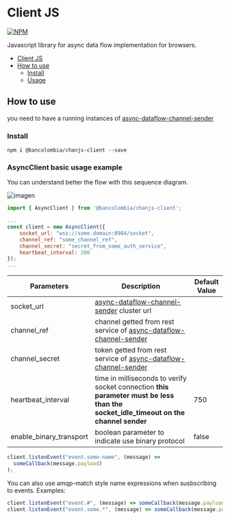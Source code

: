 # Client JS

[![NPM](https://nodei.co/npm/@bancolombia/chanjs-client.png?downloads=true&downloadRank=true&stars=true)](https://www.npmjs.com/package/@bancolombia/chanjs-client)

Javascript library for async data flow implementation for browsers.

- [Client JS](#client-js)
- [How to use](#how-to-use)
  - [Install](#install)
  - [Usage](#asyncClient-basic-usage-example)

## How to use

you need to have a running instances of [async-dataflow-channel-sender](https://github.com/bancolombia/async-dataflow/tree/master/channel-sender)

### Install

```npm
npm i @bancolombia/chanjs-client --save
```

### AsyncClient basic usage example

You can understand better the flow with this sequence diagram.

![imagen](https://user-images.githubusercontent.com/12372370/137554898-0d652b9c-2598-4e1b-b681-554e0a9f00e7.png)

```javascript
import { AsyncClient } from '@bancolombia/chanjs-client';

...
const client = new AsyncClient({
    socket_url: "wss://some.domain:8984/socket",
    channel_ref: "some_channel_ref",
    channel_secret: "secret_from_some_auth_service",
    heartbeat_interval: 200
});
...
```

| **Parameters**          | Description                                                                                                                                   | Default Value |
| ----------------------- | --------------------------------------------------------------------------------------------------------------------------------------------- | ------------- |
| socket_url              | [async-dataflow-channel-sender](https://github.com/bancolombia/async-dataflow/tree/master/channel-sender) cluster url                         |               |
| channel_ref             | channel getted from rest service of [async-dataflow-channel-sender](https://github.com/bancolombia/async-dataflow/tree/master/channel-sender) |               |
| channel_secret          | token getted from rest service of [async-dataflow-channel-sender](https://github.com/bancolombia/async-dataflow/tree/master/channel-sender)   |               |
| heartbeat_interval      | time in milliseconds to verify socket connection **this parameter must be less than the socket_idle_timeout on the channel sender**           | 750           |
| enable_binary_transport | boolean parameter to indicate use binary protocol                                                                                             | false         |

```javascript
client.listenEvent("event.some-name", (message) =>
  someCallback(message.payload)
);
```

You can also use amqp-match style name expressions when susbscribing to events. Examples:

```javascript
client.listenEvent("event.#", (message) => someCallback(message.payload));
client.listenEvent("event.some.*", (message) => someCallback(message.payload));
```
